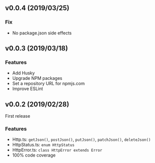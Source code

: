 ## v0.0.4 (2019/03/25)

### Fix

- No package.json side effects

## v0.0.3 (2019/03/18)

### Features

- Add Husky
- Upgrade NPM packages
- Set a repository URL for npmjs.com
- Improve ESLint

## v0.0.2 (2019/02/28)

First release

### Features

- Http.ts: `getJson()`, `postJson()`, `putJson()`, `patchJson()`, `deleteJson()`
- HttpStatus.ts: `enum HttpStatus`
- HttpError.ts: `class HttpError extends Error`
- 100% code coverage

